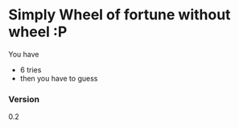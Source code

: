 # Simply Wheel of fortune without wheel :P

You have

  - 6 tries 
  - then you have to guess
 
### Version
0.2
